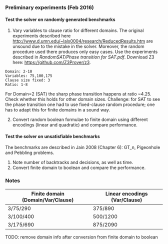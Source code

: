 ###  Preliminary experiments (Feb 2016)

#### Test the solver on randomly generated benchmarks

  1. Vary variables to clause ratio for different domains.
The original experiments described here http://www.d.umn.edu/~lalx0004/research/ReducedResults.htm are unsound due to the mistake in the solver. Moreover, the random procedure used there produces only easy cases.
  Use the experiments described in *RandomSAT/Phase transition for SAT.pdf*. Download Z3 here: https://github.com/Z3Prover/z3.
```
Domain: 2-10
Variables: 75,100,175
Clause size fixed: 3
Ratio: 1-8
```
For Domain=2 (SAT) the sharp phase transition happens at ratio ~4.25. Check whether this holds for other domain sizes. Challenge: for SAT to see the phase transition one had to use fixed-clause random procedure; one has to adapt this for finite domains in a sound way.           

  2. Convert random boolean formulae to finite domain using different encodings (linear and quadratic) and compare performance.

#### Test the solver on unsatisfiable benchmarks

The benchmarks are described in Jain 2008 (Chapter 6): GT_n, Pigeonhole and Pebbling problems.

1. Note number of backtracks and decisions, as well as time.
2. Convert finite domain to boolean and compare the performance.


### Notes

Finite domain (Domain/Var/Clause) | Linear encodings (Var/Clause)
--------------|-----------------
3/75/290 | 375/890
3/100/400 | 500/1200
3/175/690 | 875/2090


TODO: remove domain info after conversion from finite domain to boolean
